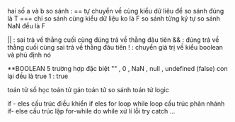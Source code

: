 hai số a và b
so sánh :  == tự chuyển về cùng kiểu dữ liêu để so sánh đúng là T
=== chỉ so sánh cùng kiểu dữ liệu ko là F
so sánh từng ký tự 
so sánh NaN đều là F

|| : sai trả về thằng cuối cùng 
đúng trả về thằng đâu tiên 
&& : đúng trả về thằng cuối cùng 
sai trả về thằng đâu tiên 
! : chuyển giá trị về kiểu boolean và phủ định nó


**BOOLEAN
5 trường hợp đặc biệt 
"" , 0 , NaN , null , undefined (false)
con lại đều là true 
1 : true

toán tử số học
toán tử gán
toán tử so sánh
toán tử logic


if - eles
cấu trúc điều khiển 
if eles
for loop
while loop
cấu trúc phân nhánh if- else 
cấu trúc lặp for-while do while
xử lí lỗi try catch
...
